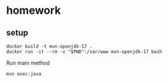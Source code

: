 # homework
## setup
```
docker build -t mvn-openjdk-17 .     
docker run -it --rm -v "$PWD":/var/www mvn-openjdk-17 bash
```

Run main method
```
mvn exec:java

```